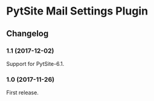 # PytSite Mail Settings Plugin


## Changelog


### 1.1 (2017-12-02)

Support for PytSite-6.1.


### 1.0 (2017-11-26)

First release.

